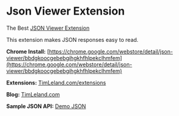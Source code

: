 # Json Viewer Extension

The Best [JSON Viewer Extension](https://timleland.com/json-viewer-extension/)

This extension makes JSON responses easy to read.

**Chrome Install:** [https://chrome.google.com/webstore/detail/json-viewer/bbdgkoocgebebgihgkhfhlpekclhmfem](https://chrome.google.com/webstore/detail/json-viewer/bbdgkoocgebebgihgkhfhlpekclhmfem)


**Extensions:** [TimLeland.com/extensions](https://timleland.com/extensions)

**Blog:** [TimLeland.com](https://timleland.com/)

**Sample JSON API:** [Demo JSON](http://dummy.restapiexample.com/api/v1/employees)
